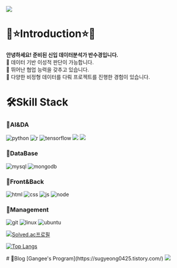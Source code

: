 <img src="https://capsule-render.vercel.app/api?type=waving&color=CCCCFF&height=150&text=Sugyeong's&nbsp;Github&fontColor=9999CC&section=header" />

# 🌈⭐Introduction⭐🌈
<b>안녕하세요! 준비된 신입 데이터분석가 반수경입니다.</b><br/>
🌿 데이터 기반 이성적 판단이 가능합니다.<br/>
🌿 뛰어난 협업 능력을 갖추고 있습니다.<br/>
🌿 다양한 비정형 데이터를 다뤄 프로젝트를 진행한 경험이 있습니다.

# 🛠️Skill Stack
### 📌AI&DA
![python](https://img.shields.io/badge/Python-3776AB?style=for-the-badge&logo=python&logoColor=white)
![r](https://img.shields.io/badge/R-276DC3?style=for-the-badge&logo=r&logoColor=white)
![tensorflow](https://img.shields.io/badge/TensorFlow-FF6F00?style=for-the-badge&logo=tensorflow&logoColor=white)
<img src="https://img.shields.io/badge/Keras-D00000?style=for-the-badge&logo=Keras&logoColor=white">
<img src="https://img.shields.io/badge/Selenium-43B02A?style=for-the-badge&logo=Selenium&logoColor=white">

### 📌DataBase
![mysql](https://img.shields.io/badge/MySQL-005C84?style=for-the-badge&logo=mysql&logoColor=white)
![mongodb](https://img.shields.io/badge/MongoDB-4EA94B?style=for-the-badge&logo=mongodb&logoColor=white)

### 📌Front&Back
![html](https://img.shields.io/badge/HTML5-E34F26?style=for-the-badge&logo=html5&logoColor=white)
![css](https://img.shields.io/badge/CSS3-1572B6?style=for-the-badge&logo=css3&logoColor=white)
![js](https://img.shields.io/badge/JavaScript-F7DF1E?style=for-the-badge&logo=JavaScript&logoColor=white)
![node](https://img.shields.io/badge/Node.js-43853D?style=for-the-badge&logo=node.js&logoColor=white)

### 📌Management
![git](https://img.shields.io/badge/GIT-E44C30?style=for-the-badge&logo=git&logoColor=white)
![linux](https://img.shields.io/badge/Linux-FCC624?style=for-the-badge&logo=linux&logoColor=black)
![ubuntu](https://img.shields.io/badge/Ubuntu-E95420?style=for-the-badge&logo=ubuntu&logoColor=white)

[![Solved.ac프로필](http://mazassumnida.wtf/api/v2/generate_badge?boj=sugyeong0425)](https://solved.ac/sugyeong0425)


[![Top Langs](https://github-readme-stats.vercel.app/api/top-langs/?username=BanSugyeong)](https://github.com/anuraghazra/github-readme-stats)

<!--[![Anurag's GitHub stats](https://github-readme-stats.vercel.app/api?username=BanSugyeong)](https://github.com/anuraghazra/github-readme-stats)--!>

# 🌿Blog
[Gangee's Program](https://sugyeong0425.tistory.com/)

<img src="https://capsule-render.vercel.app/api?type=waving&color=CCCCFF&height=150&section=footer" />
